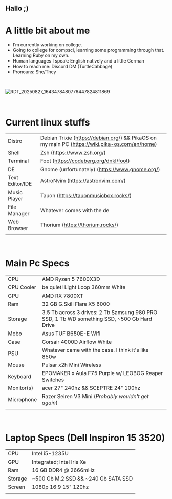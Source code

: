 ## Hallo ;)

# A little bit about me
- I’m currently working on college.
- Going to college for compsci, learning some programming through that. Learning Ruby on my own.
- Human languages I speak: English natively and a little German
- How to reach me: Discord DM (TurtleCabbage)
- Pronouns: She/They
<br/>

![RDT_20250827_1643478480776447824811869](https://github.com/user-attachments/assets/fbbd7188-7889-4838-9c2d-43fd0fc3d9cc)

<br/>

# Current linux stuffs
| | |
| --- | --- |
| Distro | Debian Trixie (https://debian.org/) && PikaOS on my main PC (https://wiki.pika-os.com/en/home)|
| Shell | Zsh (https://www.zsh.org/) |
| Terminal | Foot (https://codeberg.org/dnkl/foot) |
| DE | Gnome (unfortunately) (https://www.gnome.org/) |
| Text Editor/IDE | AstroNvim (https://astronvim.com/) |
| Music Player | Tauon (https://tauonmusicbox.rocks/) |
| File Manager | Whatever comes with the de |
| Web Browser | Thorium (https://thorium.rocks/) |
| | |
<br/>

# Main Pc Specs
| | |
| --- | --- |
| CPU | AMD Ryzen 5 7600X3D |
| CPU Cooler | be quiet! Light Loop 360mm White |
| GPU | AMD RX 7800XT |
| Ram | 32 GB G.Skill Flare X5 6000 |
| Storage | 3.5 Tb across 3 drives: 2 Tb Samsung 980 PRO SSD, 1 Tb WD something SSD, ~500 Gb Hard Drive |
| Mobo | Asus TUF B650E-E Wifi
| Case | Corsair 4000D Airflow White |
| PSU | Whatever came with the case. I think it's like 850w |
| Mouse | Pulsar x2h Mini Wireless |
| Keyboard | EPOMAKER x Aula F75 Purple w/ LEOBOG Reaper Switches |
| Monitor(s) | acer 27" 240hz && SCEPTRE 24" 100hz |
| Microphone | Razer Seiren V3 Mini (<i>Probably wouldn't get again</i>) |
| | |
<br/>

# Laptop Specs (Dell Inspiron 15 3520)
| | |
| --- | --- |
| CPU | Intel i5-1235U |
| GPU | Integrated; Intel Iris Xe |
| Ram | 16 GB DDR4 _@_ 2666mHz |
| Storage | ~500 Gb M.2 SSD && ~240 Gb SATA SSD |
| Screen | 1080p 16:9 15" 120hz |
| | |
<br/>
